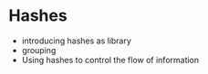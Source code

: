 # Hashes

- introducing hashes as library
- grouping
- Using hashes to control the flow of information